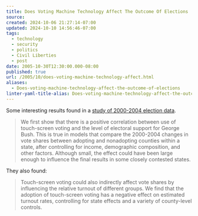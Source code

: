 ```yaml
---
title: Does Voting Machine Technology Affect The Outcome Of Elections
source: 
created: 2024-10-06 21:27:14-07:00
updated: 2024-10-10 14:56:46-07:00
tags:
  - technology
  - security
  - politics
  - Civil Liberties
  - post
date: 2005-10-30T12:30:00.000-08:00
published: true
url: /2005/10/does-voting-machine-technology-affect.html
aliases:
  - Does-voting-machine-technology-affect-the-outcome-of-elections
linter-yaml-title-alias: Does-voting-machine-technology-affect-the-outcome-of-elections
---
```



Some interesting results found in a [study of 2000-2004 election data](https://emlab.berkeley.edu/~moretti/dre.pdf).  
  

>   
> We first show that there is a positive correlation between use of touch-screen voting and the level of electoral support for George Bush. This is true in models that compare the 2000-2004 changes in vote shares between adopting and nonadopting counties within a state, after controlling for income, demographic composition, and other factors. Although small, the effect could have been large enough to influence the final results in some closely contested states.  

  
  
They also found:  
  

>   
> Touch-screen voting could also indirectly affect vote shares by influencing the relative turnout of different groups. We find that the adoption of touch-screen voting has a negative effect on estimated turnout rates, controlling for state effects and a variety of county-level controls.
